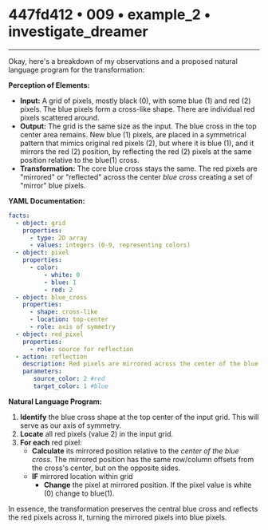 # 447fd412 • 009 • example_2 • investigate_dreamer

---
Okay, here's a breakdown of my observations and a proposed natural language program for the transformation:

**Perception of Elements:**

*   **Input:** A grid of pixels, mostly black (0), with some blue (1) and red (2) pixels.  The blue pixels form a cross-like shape.  There are individual red pixels scattered around.
*   **Output:**  The grid is the same size as the input. The blue cross in the top center area remains. New blue (1) pixels, are placed in a symmetrical pattern that mimics original red pixels (2), but where it is blue (1), and it mirrors the red (2) position, by reflecting the red (2) pixels at the same position relative to the blue(1) cross.
* **Transformation:** The core blue cross stays the same. The red pixels are "mirrored" or "reflected" across the center *blue cross* creating a set of "mirror" blue pixels.

**YAML Documentation:**



```yaml
facts:
  - object: grid
    properties:
      - type: 2D array
      - values: integers (0-9, representing colors)
  - object: pixel
    properties:
      - color:
          - white: 0
          - blue: 1
          - red: 2
  - object: blue_cross
    properties:
      - shape: cross-like
      - location: top-center
      - role: axis of symmetry
  - object: red_pixel
    properties:
      - role: source for reflection
  - action: reflection
    description: Red pixels are mirrored across the center of the blue cross, changing the color of the target pixels.
    parameters:
       source_color: 2 #red
       target_color: 1 #blue
```



**Natural Language Program:**

1.  **Identify** the blue cross shape at the top center of the input grid. This will serve as our axis of symmetry.
2.  **Locate** all red pixels (value 2) in the input grid.
3.  **For each** red pixel:
    *   **Calculate** its mirrored position relative to the *center of the blue cross*. The mirrored position has the same row/column offsets from the cross's center, but on the opposite sides.
    * **IF** mirrored location within grid
        * **Change** the pixel at mirrored position. If the pixel value is white (0) change to blue(1).

In essence, the transformation preserves the central blue cross and reflects the red pixels across it, turning the mirrored pixels into blue pixels.

